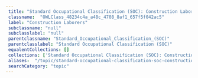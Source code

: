 ```yaml
--- 
 title: "Standard Occupational Classification (SOC): Construction Laborers" 
 classname:  "OWLClass_48234c4a_a48c_4708_8af1_657f5f042ac5" 
 label: "Construction Laborers" 
 subclassname: "null" 
 subclasslabel: "null" 
 parentclassname: "Standard_Occupational_Classification_(SOC)" 
 parentclasslabel: "Standard Occupational Classification (SOC)" 
 equalentCollections: [] 
 collections: ['Standard Occupational Classification (SOC): Construction Laborers']
 aliases:  "/topic/standard-occupational-classification-soc-construction-laborers"  
 searchCategory: "topic" 
---
```

